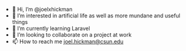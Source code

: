 - 👋 Hi, I’m @joelxhickman
- 👀 I’m interested in artificial life as well as more mundane and useful things
- 🌱 I’m currently learning Laravel
- 💞️ I’m looking to collaborate on a project at work
- 📫 How to reach me joel.hickman@csun.edu


<!---
joelxhickman/joelxhickman is a ✨ special ✨ repository because its `README.md` (this file) appears on your GitHub profile.
You can click the Preview link to take a look at your changes.
--->
